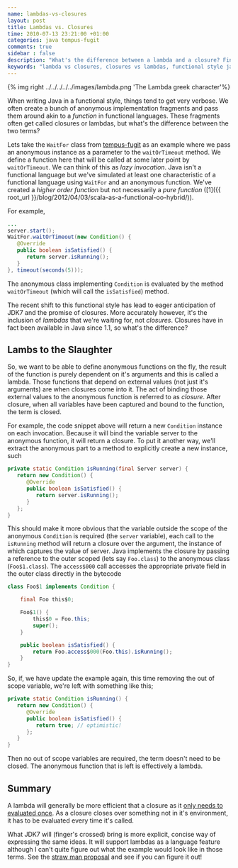 ```yaml
---
name: lambdas-vs-closures
layout: post
title: Lambdas vs. Closures
time: 2010-07-13 23:21:00 +01:00
categories: java tempus-fugit
comments: true
sidebar : false
description: "What's the difference between a lambda and a closure? Find out here!"
keywords: "lambda vs closures, closures vs lambdas, functional style java, higher order functions, pure functions"
---
```


{% img right ../../../../../images/lambda.png 'The Lambda greek character'%}

When writing Java in a functional style, things tend to get very verbose. We often create a bunch of anonymous implementation fragments and pass them around akin to a _function_ in functional languages. These fragments often get called closures or lambdas, but what's the difference between the two terms?

<!-- more -->

Lets take the `WaitFor` class from [tempus-fugit](http://tempusfugitlibrary.org/) as an example where we pass an anonymous instance as a parameter to the `waitOrTimeout` method. We define a function here that will be called at some later point by `waitOrTimeout`. We can think of this as _lazy invocation_. Java isn't a functional language but we've simulated at least one characteristic of a functional language using `WaitFor` and an anonymous function. We've created a _higher order function_ but not necessarily a _pure function_ ([1]({{ root_url }}/blog/2012/04/03/scala-as-a-functional-oo-hybrid/)).

For example,
  
``` java
...
server.start();
WaitFor.waitOrTimeout(new Condition() {
   @Override
   public boolean isSatisfied() {
      return server.isRunning();
   }
}, timeout(seconds(5)));
```

The anonymous class implementing `Condition` is evaluated by the method `waitOrTimeout` (which will call the `isSatisfied`) method.

The recent shift to this functional style has lead to eager anticipation of JDK7 and the promise of closures. More accurately however, it's the inclusion of _lambdas_ that we're waiting for, not _closures_. Closures have in fact been available in Java since 1.1, so what's the difference?


## Lambs to the Slaughter

So, we want to be able to define anonymous functions on the fly, the result of the function is purely dependent on it's arguments and this is called a lambda. Those functions that depend on external values (not just it's arguments) are when closures come into it. The act of binding those external values to the anonymous function is referred to as _closure_. After closure, when all variables have been captured and bound to the function, the term is closed.

  
For example, the code snippet above will return a new `Condition` instance on each invocation. Because it will bind the variable server to the anonymous function, it will return a closure. To put it another way, we'll extract the anonymous part to a method to explicitly create a new instance, such

  
``` java
private static Condition isRunning(final Server server) {
   return new Condition() {
      @Override
      public boolean isSatisfied() {
         return server.isRunning();
      }
   };
}
```
This should make it more obvious that the variable outside the scope of the anonymous `Condition` is required (the `server` variable), each call to the `isRunning` method will return a closure over the argument, the instance of which captures the value of server. Java implements the closure by passing a reference to the outer scoped (lets say `Foo.class`) to the anonymous class (`Foo$1.class`). The `access$000` call accesses the appropriate private field in the outer class directly in the bytecode

  
``` java
class Foo$1 implements Condition {

    final Foo this$0;

    Foo$1() {
        this$0 = Foo.this;
        super();
    }

    public boolean isSatisfied() {
        return Foo.access$000(Foo.this).isRunning();
    }
}
```

  
So, if, we have update the example again, this time removing the out of scope variable, we're left with something like this;

``` java
private static Condition isRunning() {
   return new Condition() {
      @Override
      public boolean isSatisfied() {
         return true; // optimistic!
      };
   }
}
```

Then no out of scope variables are required, the term doesn't need to be closed. The anonymous function that is left is effectively a lambda.

## Summary

A lambda will generally be more efficient that a closure as it [only needs to evaluated once](http://mail.openjdk.java.net/pipermail/lambda-dev/2012-November/006867.html). As a closure closes over something not in it's environment, it has to be evaluated every time it's called.
  
What JDK7 will (finger's crossed) bring is more explicit, concise way of expressing the same ideas. It will support lambdas as a language feature although I can't quite figure out what the example would look like in those terms. See the [straw man proposal](http://cr.openjdk.java.net/%7Emr/lambda/straw-man/) and see if you can figure it out!





